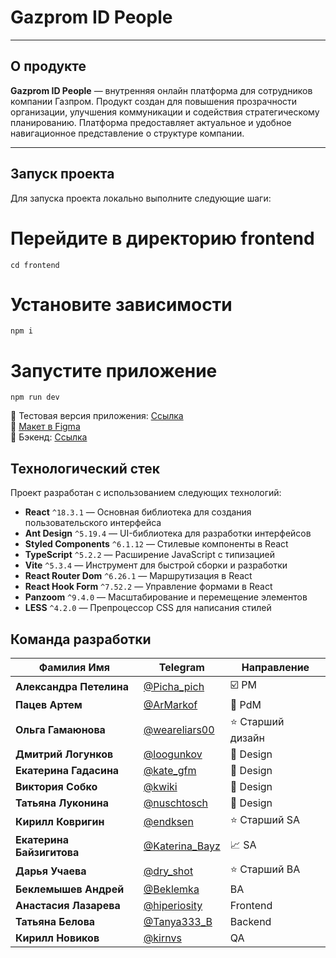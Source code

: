 # Gazprom ID People

---

## О продукте

**Gazprom ID People** — внутренняя онлайн платформа для сотрудников компании Газпром. Продукт создан для повышения прозрачности организации, улучшения коммуникации и содействия стратегическому планированию. Платформа предоставляет актуальное и удобное навигационное представление о структуре компании.

---

## Запуск проекта

Для запуска проекта локально выполните следующие шаги:


# Перейдите в директорию frontend
```
cd frontend
```

# Установите зависимости
```
npm i
```

# Запустите приложение
```
npm run dev
```
🔗 Тестовая версия приложения: [Ссылка](https://anastasy-ya.github.io/Gazprom_id_people/)
<br>
🔗 [Макет в Figma](https://www.figma.com/design/jJQNNNO5lvkmTOzvhfc5dN/%D0%9A%D0%BE%D0%BC%D0%B0%D0%BD%D0%B4%D0%B0-5.-%D0%A5%D0%B0%D0%BA%D0%B0%D1%82%D0%BE%D0%BD-%D0%93%D0%B0%D0%B7%D0%BF%D1%80%D0%BE%D0%BC?node-id=72-6110&t=LR0eb6Uj5dSSMx3m-0)
<br>
🔗 Бэкенд: [Ссылка](https://github.com/TatianaBelova333/Gazprom_id_people)

## Технологический стек

Проект разработан с использованием следующих технологий:

- **React** `^18.3.1` — Основная библиотека для создания пользовательского интерфейса
- **Ant Design** `^5.19.4` — UI-библиотека для разработки интерфейсов
- **Styled Components** `^6.1.12` — Стилевые компоненты в React
- **TypeScript** `^5.2.2` — Расширение JavaScript с типизацией
- **Vite** `^5.3.4` — Инструмент для быстрой сборки и разработки
- **React Router Dom** `^6.26.1` — Маршрутизация в React
- **React Hook Form** `^7.52.2` — Управление формами в React
- **Panzoom** `^9.4.0` — Масштабирование и перемещение элементов
- **LESS** `^4.2.0` — Препроцессор CSS для написания стилей

## Команда разработки

| **Фамилия Имя**         | **Telegram**      | **Направление**        |
|-------------------------|-------------------|------------------------|
| **Александра Петелина** | [@Picha_pich](https://t.me/Picha_pich) | ☑️ PM                |
| **Пацев Артем**         | [@ArMarkof](https://t.me/ArMarkof)      | 🛵 PdM               |
| **Ольга Гамаюнова**     | [@weareliars00](https://t.me/weareliars00) | ⭐️ Старший дизайн    |
| **Дмитрий Логунков**    | [@loogunkov](https://t.me/loogunkov)    | 🎨 Design            |
| **Екатерина Гадасина**  | [@kate_gfm](https://t.me/kate_gfm)      | 🎨 Design            |
| **Виктория Собко**      | [@kwiki](https://t.me/kwiki)            | 🎨 Design            |
| **Татьяна Луконина**    | [@nuschtosch](https://t.me/nuschtosch)  | 🎨 Design            |
| **Кирилл Ковригин**     | [@endksen](https://t.me/endksen)        | ⭐ Старший SA         |
| **Екатерина Байзигитова**| [@Katerina_Bayz](https://t.me/Katerina_Bayz) | 📈 SA             |
| **Дарья Учаева**        | [@dry_shot](https://t.me/dry_shot)      | ⭐ Старший BA         |
| **Беклемышев Андрей**   | [@Beklemka](https://t.me/Beklemka)      | BA                   |
| **Анастасия Лазарева**  | [@hiperiosity](https://t.me/hiperiosity) | Frontend           |
| **Татьяна Белова**      | [@Tanya333_B](https://t.me/Tanya333_B)  | Backend              |
| **Кирилл Новиков**      | [@kirnvs](https://t.me/kirnvs)          | QA                   |
